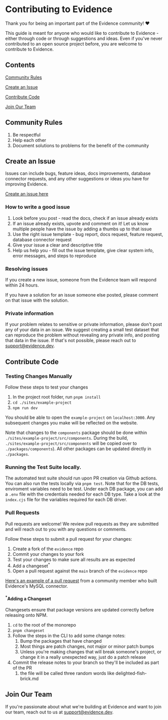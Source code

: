 # Contributing to Evidence

Thank you for being an important part of the Evidence community! ❤️ 

This guide is meant for anyone who would like to contribute to Evidence - either through code or through suggestions and ideas. Even if you've never contributed to an open source project before, you are welcome to contribute to Evidence.

## Contents

[Community Rules](#community-rules)

[Create an Issue](#create-an-issue)

[Contribute Code](#contribute-code)

[Join Our Team](#join-our-team)

## Community Rules

1. Be respectful
2. Help each other
3. Document solutions to problems for the benefit of the community

## Create an Issue

Issues can include bugs, feature ideas, docs improvements, database connector requests, and any other suggestions or ideas you have for improving Evidence.

[Create an issue here](https://github.com/evidence-dev/evidence/issues/new/choose)

### How to write a good issue

1. Look before you post - read the docs, check if an issue already exists
2. If an issue already exists, upvote and comment on it! Let us know multiple people have the issue by adding a thumbs up to that issue
3. Use the right issue template - bug report, docs request, feature request, database connector request
4. Give your issue a clear and descriptive title
5. Help us help you - fill out the issue template, give clear system info, error messages, and steps to reproduce

### Resolving issues

If you create a new issue, someone from the Evidence team will respond within 24 hours.

If you have a solution for an issue someone else posted, please comment on that issue with the solution.

### Private information

If your problem relates to sensitive or private information, please don't post any of your data in an issue. We suggest creating a small test dataset that can reproduce the problem without revealing any private info, and posting that data in the issue. If that's not possible, please reach out to support@evidence.dev.

## Contribute Code

### Testing Changes Manually

Follow these steps to test your changes
1. In the project root folder, run `pnpm install`
2. `cd ./sites/example-project`
3. `npm run dev`

You should be able to open the `example-project` on  `localhost:3000`. Any subsequent changes you make will be reflected on the website.


Note that changes to the `components` package should be done within `./sites/example-project/src/components`.  During the build, `./sites/example-project/src/components` will be copied over to `./packages/components`).  All other packages can be updated directly in `./packages`.

### Running the Test Suite locally.
The automated test suite should run upon PR creation via Github actions.
You can also run the tests locally via `pnpm test`.  Note that for the DB tests, enviroment variables need to be test.  Under each DB package, you can add a `.env` file with the credentials needed for each DB type.  Take a look at the `index.cjs` file for the variables required for each DB driver.

### Pull Requests
Pull requests are welcome! We review pull requests as they are submitted and will reach out to you with any questions or comments.

Follow these steps to submit a pull request for your changes:
1. Create a fork of the `evidence` repo
2. Commit your changes to your fork
3. Test your changes to make sure all results are as expected
4. Add a changeset<sup>*</sup>
5. Open a pull request against the `main` branch of the `evidence` repo

[Here's an example of a pull request](https://github.com/evidence-dev/evidence/pull/165) from a community member who built Evidence's MySQL connector.


#### <sup>*</sup>Adding a Changeset
Changesets ensure that package versions are updated correctly before releasing onto NPM.

1. `cd` to the root of the monorepo
2. `pnpm changeset`
3. Follow the steps in the CLI to add some change notes:
   1. Bump the packages that have changed
   2. Most things are patch changes, not major or minor patch bumps
   3. Unless you're making changes that will break someone's project, or change it in a really unexpected way, just do a patch release
4. Commit the release notes to your branch so they'll be included as part of the PR
   1. the file will be called three random words like delighted-fish-brick.md




## Join Our Team

If you're passionate about what we're building at Evidence and want to join our team, reach out to us at support@evidence.dev.
